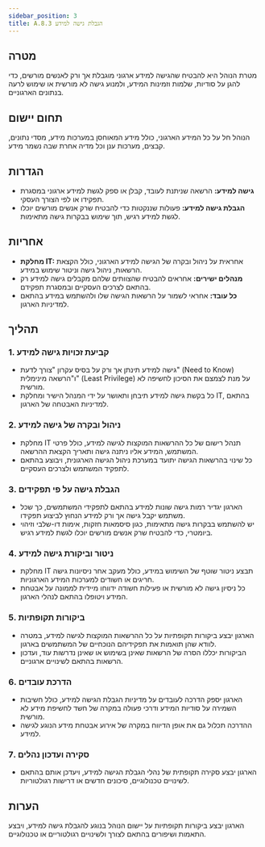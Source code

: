 ```yaml
---
sidebar_position: 3  
title: A.8.3 הגבלת גישה למידע
---
```


## מטרה  
מטרת הנוהל היא להבטיח שהגישה למידע ארגוני מוגבלת אך ורק לאנשים מורשים, כדי להגן על סודיות, שלמות וזמינות המידע, ולמנוע גישה לא מורשית או שימוש לרעה בנתונים הארגוניים.

## תחום יישום  
הנוהל חל על כל המידע הארגוני, כולל מידע המאוחסן במערכות מידע, מסדי נתונים, קבצים, מערכות ענן וכל מדיה אחרת שבה נשמר מידע.

## הגדרות  
- **גישה למידע:** הרשאה שניתנת לעובד, קבלן או ספק לגשת למידע ארגוני במסגרת תפקידו או לפי הצורך העסקי.
- **הגבלת גישה למידע:** פעולות שננקטות כדי להבטיח שרק אנשים מורשים יוכלו לגשת למידע רגיש, תוך שימוש בבקרות גישה מתאימות.

## אחריות  
- **מחלקת IT:** אחראית על ניהול ובקרה של הגישה למידע הארגוני, כולל הקצאת הרשאות, ניהול גישה וניטור שימוש במידע.
- **מנהלים ישירים:** אחראים להבטיח שהצוותים שלהם מקבלים גישה למידע רק בהתאם לצרכים העסקיים ובמסגרת תפקידם.
- **כל עובד:** אחראי לשמור על הרשאות הגישה שלו ולהשתמש במידע בהתאם למדיניות הארגון.

## תהליך  
### 1. קביעת זכויות גישה למידע  
- גישה למידע תינתן אך ורק על בסיס עקרון "צורך לדעת" (Need to Know) ו"הרשאה מינימלית" (Least Privilege) על מנת לצמצם את הסיכון לחשיפה לא מורשית.
- כל בקשת גישה למידע תיבחן ותאושר על ידי המנהל הישיר ומחלקת IT, בהתאם למדיניות האבטחה של הארגון.

### 2. ניהול ובקרה של גישה למידע  
- מחלקת IT תנהל רישום של כל ההרשאות המוקצות לגישה למידע, כולל פרטי המשתמש, המידע אליו ניתנה גישה ותאריך הקצאת ההרשאה.
- כל שינוי בהרשאות הגישה יתועד במערכת ניהול הגישה הארגונית, ויבוצע בהתאם לתפקיד המשתמש ולצרכים העסקיים.

### 3. הגבלת גישה על פי תפקידים  
- הארגון יגדיר רמות גישה שונות למידע בהתאם לתפקידי המשתמשים, כך שכל משתמש יקבל גישה אך ורק למידע הנחוץ לביצוע תפקידו.
- יש להשתמש בבקרות גישה מתאימות, כגון סיסמאות חזקות, אימות דו-שלבי וזיהוי ביומטרי, כדי להבטיח שרק אנשים מורשים יוכלו לגשת למידע רגיש.

### 4. ניטור וביקורת גישה למידע  
- מחלקת IT תבצע ניטור שוטף של השימוש במידע, כולל מעקב אחר ניסיונות גישה חריגים או חשודים למערכות המידע הארגוניות.
- כל ניסיון גישה לא מורשית או פעילות חשודה ידווחו מיידית לממונה על אבטחת המידע ויטופלו בהתאם לנהלי הארגון.

### 5. ביקורות תקופתיות  
- הארגון יבצע ביקורות תקופתיות על כל ההרשאות המוקצות לגישה למידע, במטרה לוודא שהן תואמות את תפקידיהם הנוכחיים של המשתמשים בארגון.
- הביקורות יכללו הסרה של הרשאות שאינן בשימוש או שאינן נדרשות עוד, ועדכון הרשאות בהתאם לשינויים ארגוניים.

### 6. הדרכת עובדים  
- הארגון יספק הדרכה לעובדים על מדיניות הגבלת הגישה למידע, כולל חשיבות השמירה על סודיות המידע ודרכי פעולה במקרה של חשד לחשיפת מידע לא מורשית.
- ההדרכה תכלול גם את אופן הדיווח במקרה של אירוע אבטחת מידע הנוגע לגישה למידע.

### 7. סקירה ועדכון נהלים  
- הארגון יבצע סקירה תקופתית של נהלי הגבלת הגישה למידע, ויעדכן אותם בהתאם לשינויים טכנולוגיים, סיכונים חדשים או דרישות רגולטוריות.

## הערות  
הארגון יבצע ביקורות תקופתיות על יישום הנוהל בנוגע להגבלת גישה למידע, ויבצע התאמות ושיפורים בהתאם לצורך ולשינויים רגולטוריים או טכנולוגיים.